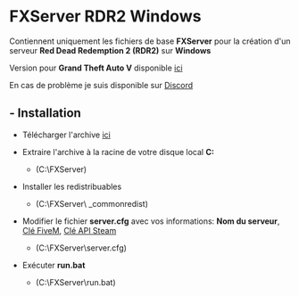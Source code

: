 # FXServer RDR2 Windows

Contiennent uniquement les fichiers de base **FXServer** pour la création d'un serveur **Red Dead Redemption 2 (RDR2)** sur **Windows**

Version pour **Grand Theft Auto V** disponible [ici](https://github.com/IceWeedo/FXServer_GTA5_Windows)

En cas de problème je suis disponible sur [Discord](https://discord.com/invite/jeF2phbHzC)

## - Installation

  * Télécharger l'archive [ici](https://github.com/IceWeedo/FXServer_RDR2_Windows/releases/latest)
  * Extraire l'archive à la racine de votre disque local **C:**
    * (C:\FXServer)

  * Installer les redistribuables
    * (C:\FXServer\ _commonredist)

  * Modifier le fichier **server.cfg** avec vos informations: **Nom du serveur**, [Clé FiveM](https://keymaster.fivem.net), [Clé API Steam](https://steamcommunity.com/dev/apikey)
    * (C:\FXServer\server.cfg)

  * Exécuter **run.bat**
    * (C:\FXServer\run.bat)
